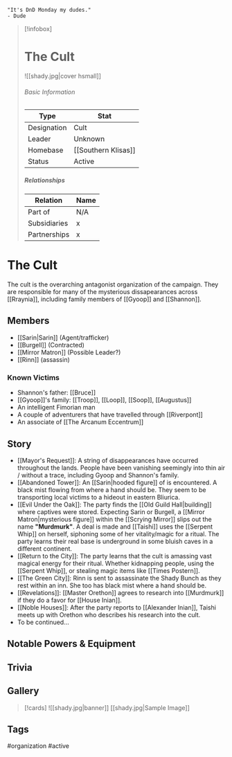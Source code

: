 	"It's DnD Monday my dudes." 
	- Dude

> [!infobox]
> # The Cult
> ![[shady.jpg|cover hsmall]]
> ###### Basic Information
> | Type | Stat |
> | ---- | ---- |
> |Designation|Cult|
> | Leader | Unknown |
> | Homebase | [[Southern Klisas]] |
> | Status | Active |
> ##### Relationships
> | Relation | Name |
> | ---- | ---- |
> | Part of|N/A |
> |Subsidiaries|x|
> |Partnerships|x|
# The Cult
The cult is the overarching antagonist organization of the campaign. They are responsible for many of the mysterious dissapearances across [[Rraynia]], including family members of [[Gyoop]] and [[Shannon]].

## Members
- [[Sarin|Sarin]] (Agent/trafficker)
- [[Burgell]] (Contracted)
- [[Mirror Matron]] (Possible Leader?)
- [[Rinn]] (assassin)

### Known Victims
- Shannon's father: [[Bruce]]
- [[Gyoop]]'s family: [[Troop]], [[Loop]], [[Soop]], [[Augustus]]
- An intelligent Fimorian man
- A couple of adventurers that have travelled through [[Riverpont]]
- An associate of [[The Arcanum Eccentrum]]
## Story
- [[Mayor's Request]]: A string of disappearances have occurred throughout the lands. People have been vanishing seemingly into thin air / without a trace, including Gyoop and Shannon's family.
- [[Abandoned Tower]]: An [[Sarin|hooded figure]] of is encountered. A black mist flowing from where a hand should be. They seem to be transporting local victims to a hideout in eastern Bliurica.
- [[Evil Under the Oak]]: The party finds the [[Old Guild Hall|building]] where captives were stored. Expecting Sarin or Burgell, a [[Mirror Matron|mysterious figure]] within the [[Scrying Mirror]] slips out the name **"Murdmurk"**. A deal is made and [[Taishi]] uses the [[Serpent Whip]] on herself, siphoning some of her vitality/magic for a ritual. The party learns their real base is underground in some bluish caves in a  different continent. 
- [[Return to the City]]: The party learns that the cult is amassing vast magical energy for their ritual. Whether kidnapping people, using the [[Serpent Whip]], or stealing magic items like [[Times Postern]].
- [[The Green City]]: Rinn is sent to assassinate the Shady Bunch as they rest within an inn. She too has black mist where a hand should be.
- [[Revelations]]: [[Master Orethon]] agrees to research into [[Murdmurk]] if they do a favor for [[House Inian]].
- [[Noble Houses]]: After the party reports to [[Alexander Inian]], Taishi meets up with Orethon who describes his research into the cult.
- To be continued...
## Notable Powers & Equipment
## Trivia

## Gallery
>[!cards]
>![[shady.jpg|banner]]
>[[shady.jpg|Sample Image]]
>

## Tags
#organization #active 